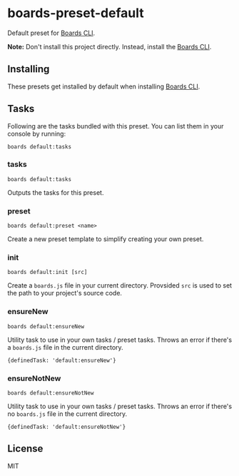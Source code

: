 # boards-preset-default

Default preset for [Boards CLI](https://github.com/SpoonX/boards-cli).

**Note:** Don't install this project directly. Instead, install the [Boards CLI](https://github.com/SpoonX/boards-cli).

## Installing

These presets get installed by default when installing [Boards CLI](https://github.com/SpoonX/boards-cli).

## Tasks

Following are the tasks bundled with this preset. You can list them in your console by running:

`boards default:tasks`

### tasks

`boards default:tasks`

Outputs the tasks for this preset.

### preset

`boards default:preset <name>`

Create a new preset template to simplify creating your own preset.

### init

`boards default:init [src]`

Create a `boards.js` file in your current directory. Provsided `src` is used to set the path to your project's source code.

### ensureNew

`boards default:ensureNew`

Utility task to use in your own tasks / preset tasks. Throws an error if there's a `boards.js` file in the current directory.

`{definedTask: 'default:ensureNew'}`

### ensureNotNew

`boards default:ensureNotNew`

Utility task to use in your own tasks / preset tasks. Throws an error if there's no `boards.js` file in the current directory.

`{definedTask: 'default:ensureNotNew'}`

## License

MIT
